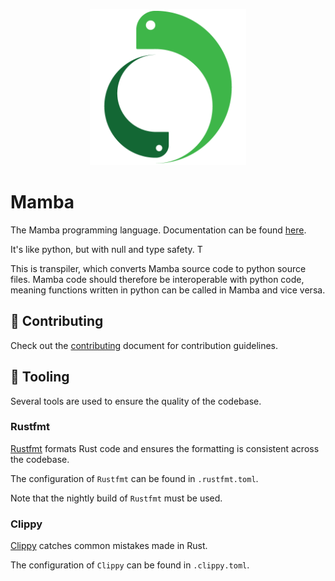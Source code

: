 <p align="center">
    <img src="/image/logo_medium.png" height="250">
</p>

# Mamba

The Mamba programming language. Documentation can be found [here](https://github.com/JSAbrahams/mamba_doc).

It's like python, but with null and type safety. T

This is transpiler, which converts Mamba source code to python source files. 
Mamba code should therefore be interoperable with python code, meaning functions written in python can be called in Mamba and vice versa.

## 👥 Contributing

Check out the [contributing](/CONTRIBUTING.md) document for contribution guidelines.

## 🔨 Tooling

Several tools are used to ensure the quality of the codebase.

### Rustfmt

[Rustfmt](https://github.com/rust-lang/rustfmt) formats Rust code and ensures the formatting is consistent across the codebase.

The configuration of `Rustfmt` can be found in `.rustfmt.toml`.

Note that the nightly build of `Rustfmt` must be used.

### Clippy

[Clippy](https://github.com/rust-lang/rust-clippy) catches common mistakes made in Rust.

The configuration of `Clippy` can be found in `.clippy.toml`.
